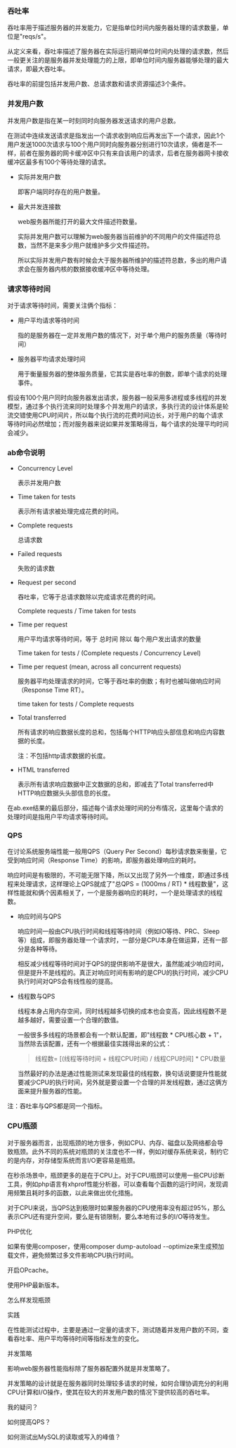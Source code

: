 ### 吞吐率

吞吐率用于描述服务器的并发能力，它是指单位时间内服务器处理的请求数量，单位是"reqs/s"。

从定义来看，吞吐率描述了服务器在实际运行期间单位时间内处理的请求数，然后一般更关注的是服务器并发处理能力的上限，即单位时间内服务器能够处理的最大请求，即最大吞吐率。

吞吐率的前提包括并发用户数、总请求数和请求资源描述3个条件。



### 并发用户数

并发用户数是指在某一时刻同时向服务器发送请求的用户总数。

在测试中连续发送请求是指发出一个请求收到响应后再发出下一个请求，因此1个用户发送1000次请求与100个用户同时向服务器分别进行10次请求，倆者是不一样，前者在服务器的网卡缓冲区中只有来自该用户的请求，后者在服务器网卡接收缓冲区最多有100个等待处理的请求。

- 实际并发用户数

  即客户端同时存在的用户数量。

- 最大并发连接数

  web服务器所能打开的最大文件描述符数量。

  实际并发用户数可以理解为web服务器当前维护的不同用户的文件描述符总数，当然不是来多少用户就维护多少文件描述符。

  所以实际并发用户数有时候会大于服务器所维护的描述符总数，多出的用户请求会在服务器内核的数据接收缓冲区中等待处理。



### 请求等待时间

对于请求等待时间，需要关注俩个指标：

- 用户平均请求等待时间

  指的是服务器在一定并发用户数的情况下，对于单个用户的服务质量（等待时间）

- 服务器平均请求处理时间

  用于衡量服务器的整体服务质量，它其实是吞吐率的倒数，即单个请求的处理事件。

假设有100个用户同时向服务器发出请求，服务器一般采用多进程或多线程的并发模型，通过多个执行流来同时处理多个并发用户的请求，多执行流的设计体系是轮流交错使用CPU时间片，所以每个执行流的花费时间边长，对于用户的每个请求等待时间必然增加；而对服务器来说如果并发策略得当，每个请求的处理平均时间会减少。



### ab命令说明

- Concurrency Level

  表示并发用户数

- Time taken for tests

  表示所有请求被处理完成花费的时间。

- Complete requests

  总请求数

- Failed requests

  失败的请求数

- Request per second

  吞吐率，它等于总请求数除以完成请求花费的时间。

  Complete requests / Time taken for tests

- Time per request

  用户平均请求等待时间，等于 总时间 除以 每个用户发出请求的数量

  Time taken for tests / (Complete requests / Concurrency Level)

- Time per request (mean, across all concurrent requests)

  服务器平均处理请求的时间，它等于吞吐率的倒数；有时也被叫做响应时间（Response Time RT）。

  time taken for tests / Complete requests



- Total transferred

  所有请求的响应数据长度的总和，包括每个HTTP响应头部信息和响应内容数据的长度。

  注：不包括http请求数据的长度。

- HTML transferred

  表示所有请求响应数据中正文数据的总和，即减去了Total transferred中HTTP响应数据头头部信息的长度。

在ab.exe结果的最后部分，描述每个请求处理时间的分布情况，这里每个请求的处理时间是指用户平均请求等待时间。



### QPS

在讨论系统服务端性能一般用QPS（Query Per Second）每秒请求数来衡量，它受到响应时间（Response Time）的影响，即服务器处理响应的耗时。

响应时间是有极限的，不可能无限下降，所以又出现了另外一个维度，即通过多线程来处理请求，这样理论上QPS就成了"总QPS = (1000ms / RT) * 线程数量"，这样性能就和俩个因素相关了，一个是服务器响应的耗时，一个是处理请求的线程数。



- 响应时间与QPS

  响应时间一般由CPU执行时间和线程等待时间（例如IO等待、PRC、Sleep等）组成，即服务器处理一个请求时，一部分是CPU本身在做运算，还有一部分是各种等待。

  相反减少线程等待时间对于QPS的提供影响不是很大，虽然能减少响应时间，但是提升不是线程的。真正对响应时间有影响的是CPU的执行时间，减少CPU执行时间对QPS会有线性般的提高。



- 线程数与QPS

  线程本身占用内存空间，同时线程越多切换的成本也会变高，因此线程数不是越多越好，需要设置一个合理的数值。

  一般很多多线程的场景都会有一个默认配置，即"线程数 * CPU核心数 + 1"，当然除去该配置，还有一个根据最佳实践得出来的公式：

  > 线程数= [(线程等待时间 + 线程CPU时间) / 线程CPU时间] * CPU数量

  当然最好的办法是通过性能测试来发现最佳的线程数，换句话说要提升性能就要减少CPU的执行时间，另外就是要设置一个合理的并发线程数，通过这俩方面来提升服务器的性能。



注：吞吐率与QPS都是同一个指标。



### CPU瓶颈

对于服务器而言，出现瓶颈的地方很多，例如CPU、内存、磁盘以及网络都会导致瓶颈。此外不同的系统对瓶颈的关注度也不一样，例如对缓存系统来说，制约它的是内存，对存储型系统而言I/O更容易是瓶颈。



在秒杀场景中，瓶颈更多的是在于CPU上。对于CPU瓶颈可以使用一些CPU诊断工具，例如php语言有xhprof性能分析器，可以查看每个函数的运行时间，发现调用频繁且耗时多的函数，以此来做出优化措施。

对于CPU来说，当QPS达到极限时如果服务器的CPU使用率没有超过95%，那么表示CPU还有提升空间，要么是有锁限制，要么本地有过多的I/O等待发生。



PHP优化

如果有使用composer，使用composer dump-autoload --optimize来生成预加载文件，避免频繁过多文件影响CPU执行时间。

开启OPcache。

使用PHP最新版本。















怎么样发现瓶颈







实践

在性能测试过程中，主要是通过一定量的请求下，测试随着并发用户数的不同，查看吞吐率、用户平均等待时间等指标发生的变化。



并发策略

影响web服务器性能指标除了服务器配置外就是并发策略了。

并发策略的设计就是在服务器同时处理较多请求的时候，如何合理协调充分的利用CPU计算和I/O操作，使其在较大的并发用户数的情况下提供较高的吞吐率。





我的疑问？

如何提高QPS？

如何测试出MySQL的读取或写入的峰值？